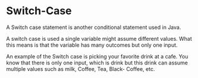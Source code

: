 # Switch-Case

A Switch case statement is another conditional statement used in Java. 

A switch case is used a single variable might assume different values. What this means is that the variable has many outcomes but only one input. 

An example of the Switch case is picking your favorite drink at a cafe. You know that there is only one input, which is drink but this drink can assume multiple values such as milk, Coffee, Tea, Black- Coffee, etc.
